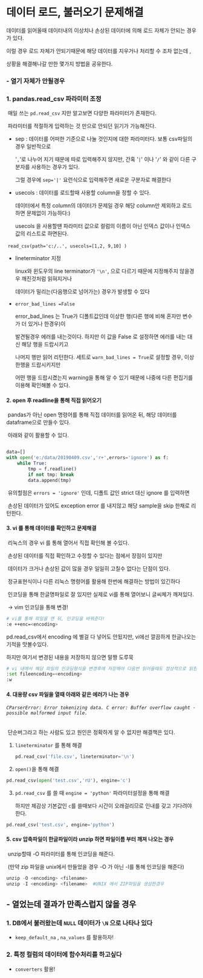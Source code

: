 # 데이터 로드, 불러오기 문제해결



데이터를 읽어올때 데이터내의 이상치나 손상된 데이터에 의해 로드 자체가 안되는 경우가 있다.

이럴 경우 로드 자체가 안되기때문에 해당 데이터를 지우거나 처리할 수 조차 없는데 ,

상황을 해결해나갈 만한 몇가지 방법을 공유한다.



### - 열기 자체가 안될경우



### 1. pandas.read_csv 파라미터 조정

​	매일 쓰는 `pd.read_csv` 지만 알고보면 다양한 파라미터가 존재한다.

​	파라미터를 적절하게 입력하는 것 만으로 안되던 읽기가 가능해진다.



- sep : 데이터를 어떠한 기준으로 나눌 것인지에 대한 파라미터다. 보통 csv파일의 경우 일반적으로

  '`,`'로 나누어 지기 때문에 따로 입력해주지 않지만, 간혹 '`|`' 이나  '`/`' 와 같이 다른 구분자를 사용하는 경우가 있다.

  그럴 경우에 `sep='|'` 요런식으로 입력해주면 새로운 구분자로 해결한다



- usecols : 데이터를 로드할때 사용할 column을 정할 수 있다. 

  데이터에서 특정 column의 데이터가 문제일 경우 해당 column만 제외하고 로드하면 문제없이 가능하다:)

  usecols 을 사용할땐 파라미터 값으로 컬럼의 이름이 아닌 인덱스 값이나 인덱스 값의 리스트로 하면된다.



​	`read_csv(path='c:/..', usecols=[1,2, 9,10] )`



- lineterminator 지정

  linux와 윈도우의 line terminator가 `'\n'`, 으로 다르기 때문에 지정해주지 않을경우 깨진것처럼 읽혀지거나

  데이터가 밀리는(다음행으로 넘어가는) 경우가 발생할 수 있다



- `error_bad_lines =False`

  error_bad_lines 는 True가 디폴트값인데 이상한 행(다른 행에 비해 혼자만 변수가 더 있거나 한경우)이 

  발견될경우 에러를 내는것이다. 하지만 이 값을 False 로 설정하면 에러를 내는 대신 해당 행을 드랍시키고

  나머지 행만 읽어 리턴한다. 세트로 `warn_bad_lines = True`로 설정할 경우, 이상한행을 드랍시키지만

  어떤 행을 드랍시켰는지 warning을 통해 알 수 있기 때문에 나중에 다른 편집기를 이용해 확인해볼 수 있다.

  

#### 2. open 후 readline을 통해 직접 읽어오기



​	pandas가 아닌 open 명령어를 통해 직접 데이터를 읽어온 뒤, 해당 데이터를 dataframe으로 만들수 있다.

​	아래와 같이 활용할 수 있다.

```python

data=[]
with open('e:/data/20190409.csv','r+',errors='ignore') as f:
    while True:
        tmp = f.readline()
        if not tmp: break
        data.append(tmp)
```



​	유의할점은 `errors = 'ignore'` 인데, 디폴트 값인 strict 대신 ignore 를 입력하면

​	손상된 데이터가 있어도 exception error 를 내지않고 해당 sample을 skip 한채로 리턴한다.





#### 3. vi 를 통해 데이터를 확인하고 문제해결

​	리눅스의 경우 vi 를 통해 열어서 직접 확인해 볼 수있다.

​	손상된 데이터를 직접 확인하고 수정할 수 있다는 점에서 장점이 있지만

​	데이터가 크거나 손상된 값이 많을 경우 일일히 고칠수 없다는 단점이 있다.

​	정규표현식이나 다른 리눅스 명령어를 활용해 한번에 해결하는 방법이 있긴하다 



​	인코딩을 통해 한글명파일로 잘 있지만 실제로 vi를 통해 열어보니 글씨체가 깨져있다.

​	-> vim 인코딩을 통해 변경!

```bash
# vi를 통해 파일을 연 뒤, 인코딩을 바꿔준다!
:e ++enc=<encoding>
```

pd.read_csv에서 encoding 에 별걸 다 넣어도 안됬지만, vi에선 깔끔하게 한글나오는 기적을 맛볼수있다.

하지만 여기서 변경된 내용을 저장하지 않으면 말짱 도루묵

```python
# vi 내에서 해당 파일의 인코딩형식을 변경후에 저장해야 다음번 읽어올때도 정상적으로 읽힌다.
:set fileencoding=<encoding>
:w
```





#### 4. 대용량 csv 파일을 열때 아래와 같은 에러가 나는 경우

###### `CParserError: Error tokenizing data. C error: Buffer overflow caught - possible malformed input file.`

​	단순버그라고 하는 사람도 있고 원인은 정확하게 알 수 없지만 해결책은 있다.



1. `lineterminator` 를 통해 해결

   ```py
   pd.read_csv('file.csv', lineterminator='\n')
   ```

   

2. `open()`을 통해 해결

```python
pd.read_csv(open('test.csv','rU'), engine='c')
```



3. `pd.read_csv` 를 쓸 때 `engine = 'python'` 파라미터설정을 통해 해결  

   하지만 체감상 기본값인 `c`를 쓸때보다 시간이 오래걸리므로 인내를 갖고 기다려야 한다.

```py
pd.read_csv('test.csv', engine='python')
```



####  5.  csv 압축파일이 한글파일이라 unzip 하면 파일이름 부터 깨져 나오는 경우

​	unzip할때 -O 파라미터를 통해 인코딩을 해준다.

​	(만약 zip 파일을 unix에서 만들었을 경우 -O 가 아닌 -I를 통해 인코딩을 해준다)

```python
unzip -O <encoding> <filename> 
unzip -I <encoding> <filename>  #UNIX 에서 ZIP파일을 생성한경우
```







## - 열었는데 결과가 만족스럽지 않을 경우



### 1. DB에서 불러왔는데 `NULL` 데이터가 `\N` 으로 나타나 있다

- `keep_default_na` , `na_values` 를 활용하자!



### 2. 특정 컬럼의 데이터에 함수처리를 하고싶다

- `converters` 활용!

  